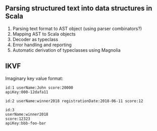 ## Parsing structured text into data structures in Scala

1. Parsing text format to AST object (using parser combinators?)
2. Mapping AST to Scala objects
3. Decoder as typeclass
4. Error handling and reporting 
5. Automatic derivation of typeclasses using Magnolia 

## IKVF 

Imaginary key value format:

```
id:1 userName:John score:20000 
apiKey:000-12dafa11 

id:2 userName:winner2018 registrationDate:2018-06-11 score:12
 
id:3
userName:winner2018 
score:12323 
apiKey:bbb-foo-bar
```


